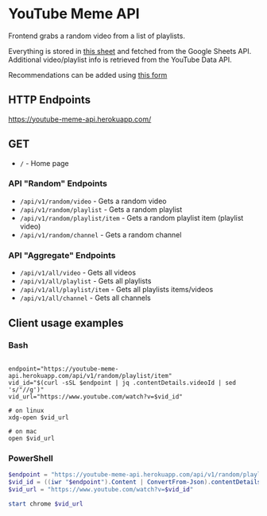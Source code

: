 # YouTube Meme API

Frontend grabs a random video from a list of playlists.

Everything is stored in [this sheet](https://docs.google.com/spreadsheets/d/1MuvC8JpJte1wzAS0m9qR0rr2-gxzL8aaX6lvlKeAqvs/)
and fetched from the Google Sheets API. Additional video/playlist info is retrieved from the YouTube Data API.

Recommendations can be added using [this form](https://docs.google.com/forms/d/1j62PxUnAuFop-o7z0C0PKfBOAYMMyjmom8u_7l2qUDY)

## HTTP Endpoints

<https://youtube-meme-api.herokuapp.com/>

## GET

- `/` - Home page

### API "Random" Endpoints

- `/api/v1/random/video` - Gets a random video
- `/api/v1/random/playlist` - Gets a random playlist
- `/api/v1/random/playlist/item` - Gets a random playlist item (playlist video)
- `/api/v1/random/channel` - Gets a random channel

### API "Aggregate" Endpoints

- `/api/v1/all/video` - Gets all videos
- `/api/v1/all/playlist` - Gets all playlists
- `/api/v1/all/playlist/item` - Gets all playlists items/videos
- `/api/v1/all/channel` - Gets all channels

## Client usage examples

### Bash

```shell

endpoint="https://youtube-meme-api.herokuapp.com/api/v1/random/playlist/item"
vid_id="$(curl -sSL $endpoint | jq .contentDetails.videoId | sed 's/"//g')"
vid_url="https://www.youtube.com/watch?v=$vid_id"

# on linux
xdg-open $vid_url

# on mac
open $vid_url
```

### PowerShell

```powershell
$endpoint = "https://youtube-meme-api.herokuapp.com/api/v1/random/playlist/item"
$vid_id = ((iwr "$endpoint").Content | ConvertFrom-Json).contentDetails.videoId
$vid_url = "https://www.youtube.com/watch?v=$vid_id"

start chrome $vid_url
```
